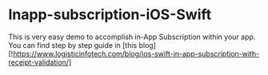 # Inapp-subscription-iOS-Swift
This is very easy demo to accomplish in-App Subscription within your app. You can find step by step guide in [this blog][!https://www.logisticinfotech.com/blog/ios-swift-in-app-subscription-with-receipt-validation/]
